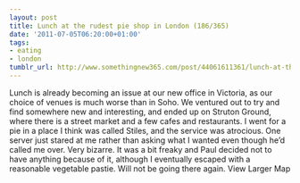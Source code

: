 ```yaml
---
layout: post
title: Lunch at the rudest pie shop in London (186/365)
date: '2011-07-05T06:20:00+01:00'
tags:
- eating
- london
tumblr_url: http://www.somethingnew365.com/post/44061611361/lunch-at-the-rudest-pie-shop-in-london-186365
---
```

Lunch is already becoming an issue at our new office in Victoria, as our choice of venues is much worse than in Soho.
We ventured out to try and find somewhere new and interesting, and ended up on Struton Ground, where there is a street market and a few cafes and restaurants. I went for a pie in a place I think was called Stiles, and the service was atrocious. One server just stared at me rather than asking what I wanted even though he’d called me over. Very bizarre. It was a bit freaky and Paul decided not to have anything because of it, although I eventually escaped with a reasonable vegetable pastie.
Will not be going there again.
View Larger Map
